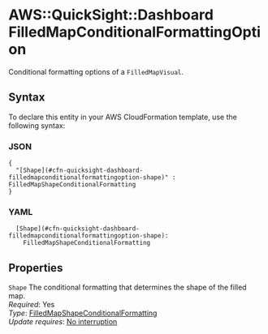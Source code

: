 # AWS::QuickSight::Dashboard FilledMapConditionalFormattingOption<a name="aws-properties-quicksight-dashboard-filledmapconditionalformattingoption"></a>

Conditional formatting options of a `FilledMapVisual`\.

## Syntax<a name="aws-properties-quicksight-dashboard-filledmapconditionalformattingoption-syntax"></a>

To declare this entity in your AWS CloudFormation template, use the following syntax:

### JSON<a name="aws-properties-quicksight-dashboard-filledmapconditionalformattingoption-syntax.json"></a>

```
{
  "[Shape](#cfn-quicksight-dashboard-filledmapconditionalformattingoption-shape)" : FilledMapShapeConditionalFormatting
}
```

### YAML<a name="aws-properties-quicksight-dashboard-filledmapconditionalformattingoption-syntax.yaml"></a>

```
  [Shape](#cfn-quicksight-dashboard-filledmapconditionalformattingoption-shape):
    FilledMapShapeConditionalFormatting
```

## Properties<a name="aws-properties-quicksight-dashboard-filledmapconditionalformattingoption-properties"></a>

`Shape` <a name="cfn-quicksight-dashboard-filledmapconditionalformattingoption-shape"></a>
The conditional formatting that determines the shape of the filled map\.  
_Required_: Yes  
_Type_: [FilledMapShapeConditionalFormatting](aws-properties-quicksight-dashboard-filledmapshapeconditionalformatting.md)  
_Update requires_: [No interruption](https://docs.aws.amazon.com/AWSCloudFormation/latest/UserGuide/using-cfn-updating-stacks-update-behaviors.html#update-no-interrupt)
